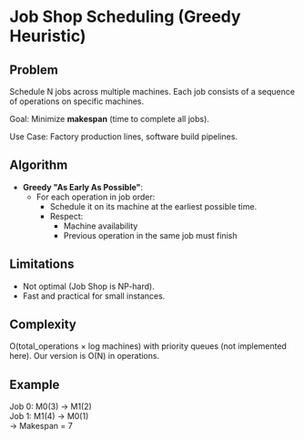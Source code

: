 # Job Shop Scheduling (Greedy Heuristic)

## Problem

Schedule N jobs across multiple machines. Each job consists of a sequence of operations on specific machines.

Goal: Minimize **makespan** (time to complete all jobs).

Use Case: Factory production lines, software build pipelines.

## Algorithm

- **Greedy "As Early As Possible"**:
  - For each operation in job order:
    - Schedule it on its machine at the earliest possible time.
    - Respect:
      - Machine availability
      - Previous operation in the same job must finish

## Limitations

- Not optimal (Job Shop is NP-hard).
- Fast and practical for small instances.

## Complexity

O(total_operations × log machines) with priority queues (not implemented here). Our version is O(N) in operations.

## Example

Job 0: M0(3) → M1(2)  
Job 1: M1(4) → M0(1)  
→ Makespan = 7
